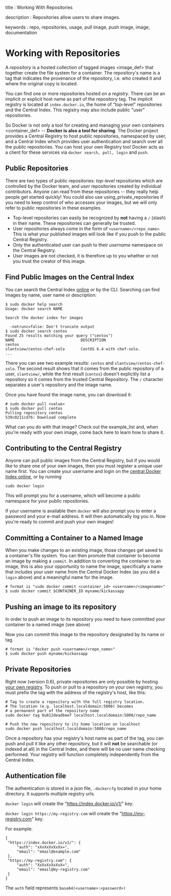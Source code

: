 title
:   Working With Repositories

description
:   Repositories allow users to share images.

keywords
:   repo, repositories, usage, pull image, push image, image,
    documentation

Working with Repositories
=========================

A *repository* is a hosted collection of tagged images
\<image\_def\> that together create the file system for a container. The
repository's name is a tag that indicates the provenance of the
repository, i.e. who created it and where the original copy is located.

You can find one or more repositories hosted on a *registry*. There can
be an implicit or explicit host name as part of the repository tag. The
implicit registry is located at `index.docker.io`, the home of
"top-level" repositories and the Central Index. This registry may also
include public "user" repositories.

So Docker is not only a tool for creating and managing your own
containers \<container\_def\> -- **Docker is also a tool for sharing**.
The Docker project provides a Central Registry to host public
repositories, namespaced by user, and a Central Index which provides
user authentication and search over all the public repositories. You can
host your own Registry too! Docker acts as a client for these services
via `docker search, pull, login` and `push`.

Public Repositories
-------------------

There are two types of public repositories: *top-level* repositories
which are controlled by the Docker team, and *user* repositories created
by individual contributors. Anyone can read from these repositories --
they really help people get started quickly! You could also use
using\_private\_repositories if you need to keep control of who accesses
your images, but we will only refer to public repositories in these
examples.

-   Top-level repositories can easily be recognized by **not** having a
    `/` (slash) in their name. These repositories can generally be
    trusted.
-   User repositories always come in the form of
    `<username>/<repo_name>`. This is what your published images will
    look like if you push to the public Central Registry.
-   Only the authenticated user can push to their *username* namespace
    on the Central Registry.
-   User images are not checked, it is therefore up to you whether or
    not you trust the creator of this image.

Find Public Images on the Central Index
---------------------------------------

You can search the Central Index [online](https://index.docker.io) or by
the CLI. Searching can find images by name, user name or description:

~~~~ {.sourceCode .bash}
$ sudo docker help search
Usage: docker search NAME

Search the docker index for images

  -notrunc=false: Don't truncate output
$ sudo docker search centos
Found 25 results matching your query ("centos")
NAME                             DESCRIPTION
centos                           
slantview/centos-chef-solo       CentOS 6.4 with chef-solo.
...
~~~~

There you can see two example results: `centos` and
`slantview/centos-chef-solo`. The second result shows that it comes from
the public repository of a user, `slantview/`, while the first result
(`centos`) doesn't explicitly list a repository so it comes from the
trusted Central Repository. The `/` character separates a user's
repository and the image name.

Once you have found the image name, you can download it:

~~~~ {.sourceCode .bash}
# sudo docker pull <value>
$ sudo docker pull centos
Pulling repository centos
539c0211cd76: Download complete
~~~~

What can you do with that image? Check out the example\_list and, when
you're ready with your own image, come back here to learn how to share
it.

Contributing to the Central Registry
------------------------------------

Anyone can pull public images from the Central Registry, but if you
would like to share one of your own images, then you must register a
unique user name first. You can create your username and login on the
[central Docker Index online](https://index.docker.io/account/signup/),
or by running

~~~~ {.sourceCode .bash}
sudo docker login
~~~~

This will prompt you for a username, which will become a public
namespace for your public repositories.

If your username is available then `docker` will also prompt you to
enter a password and your e-mail address. It will then automatically log
you in. Now you're ready to commit and push your own images!

Committing a Container to a Named Image
---------------------------------------

When you make changes to an existing image, those changes get saved to a
container's file system. You can then promote that container to become
an image by making a `commit`. In addition to converting the container
to an image, this is also your opportunity to name the image,
specifically a name that includes your user name from the Central Docker
Index (as you did a `login` above) and a meaningful name for the image.

~~~~ {.sourceCode .bash}
# format is "sudo docker commit <container_id> <username>/<imagename>"
$ sudo docker commit $CONTAINER_ID myname/kickassapp
~~~~

Pushing an image to its repository
----------------------------------

In order to push an image to its repository you need to have committed
your container to a named image (see above)

Now you can commit this image to the repository designated by its name
or tag.

~~~~ {.sourceCode .bash}
# format is "docker push <username>/<repo_name>"
$ sudo docker push myname/kickassapp
~~~~

Private Repositories
--------------------

Right now (version 0.6), private repositories are only possible by
hosting [your own
registry](https://github.com/dotcloud/docker-registry). To push or pull
to a repository on your own registry, you must prefix the tag with the
address of the registry's host, like this:

~~~~ {.sourceCode .bash}
# Tag to create a repository with the full registry location.
# The location (e.g. localhost.localdomain:5000) becomes
# a permanent part of the repository name
sudo docker tag 0u812deadbeef localhost.localdomain:5000/repo_name

# Push the new repository to its home location on localhost
sudo docker push localhost.localdomain:5000/repo_name
~~~~

Once a repository has your registry's host name as part of the tag, you
can push and pull it like any other repository, but it will **not** be
searchable (or indexed at all) in the Central Index, and there will be
no user name checking performed. Your registry will function completely
independently from the Central Index.

Authentication file
-------------------

The authentication is stored in a json file, `.dockercfg` located in
your home directory. It supports multiple registry urls.

`docker login` will create the "<https://index.docker.io/v1/>" key.

`docker login https://my-registry.com` will create the
"<https://my-registry.com>" key.

For example:

~~~~ {.sourceCode .json}
{
 "https://index.docker.io/v1/": {
     "auth": "xXxXxXxXxXx=",
     "email": "email@example.com"
 },
 "https://my-registry.com": {
     "auth": "XxXxXxXxXxX=",
     "email": "email@my-registry.com"
 }
}
~~~~

The `auth` field represents `base64(<username>:<password>)`
